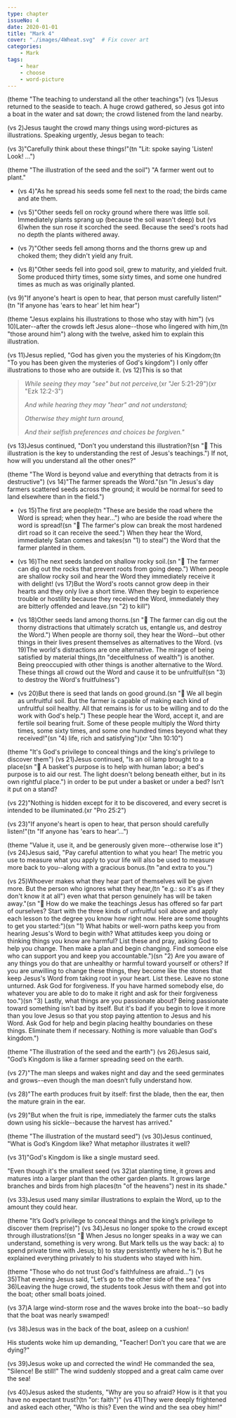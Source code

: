 ```yaml
---
type: chapter
issueNo: 4
date: 2020-01-01
title: "Mark 4"
cover: "./images/4Wheat.svg"  # Fix cover art
categories:
    - Mark
tags:
    - hear
    - choose
    - word-picture
---
```

(theme "The teaching to understand all the other teachings")
(vs 1)Jesus returned to the seaside to teach.  A huge crowd gathered, so Jesus got into a boat in the water and sat down; the crowd listened from the land nearby.

(vs 2)Jesus taught the crowd many things using word-pictures as illustrations.  Speaking urgently, Jesus began to teach:

(vs 3)"Carefully think about these things!"(tn "Lit: spoke saying 'Listen!  Look! ...")

(theme "The illustration of the seed and the soil")
"A farmer went out to plant."

* (vs 4)"As he spread his seeds some fell next to the road; the birds came and ate them.

* (vs 5)"Other seeds fell on rocky ground where there was little soil.  Immediately plants sprang up (because the soil wasn't deep) but (vs 6)when the sun rose it scorched the seed.  Because the seed's roots had no depth the plants withered away.

* (vs 7)"Other seeds fell among thorns and the thorns grew up and choked them; they didn't yield any fruit.

* (vs 8)"Other seeds fell into good soil, grew to maturity, and yielded fruit.  Some produced thirty times, some sixty times, and some one hundred times as much as was originally planted.

 (vs 9)"If anyone's heart is open to hear, that person must carefully listen!"(tn "If anyone has 'ears to hear' let him hear")

(theme "Jesus explains his illustrations to those who stay with him")
(vs 10)Later--after the crowds left Jesus alone--those who lingered with him,(tn "those around him") along with the twelve, asked him to explain this illustration.

(vs 11)Jesus replied, "God has given you the mysteries of his Kingdom;(tn "To you has been given the mysteries of God's kingdom") I only offer illustrations to those who are outside it.  (vs 12)This is so that

>*While seeing they may "see" but not perceive,*(xr "Jer 5:21-29")(xr "Ezk 12:2-3")
>
>*And while hearing they may "hear" and not understand;*
>
>*Otherwise they might turn around,*
>
>*And their selfish preferences and choices be forgiven."*

(vs 13)Jesus continued, "Don’t you understand this illustration?(sn "🔑 This illustration is the key to understanding the rest of Jesus's teachings.") If not, how will you understand all the other ones?"

(theme "The Word is beyond value and everything that detracts from it is destructive")
(vs 14)"The farmer spreads the Word."(sn "In Jesus's day farmers scattered seeds across the ground; it would be normal for seed to land elsewhere than in the field.")

* (vs 15)The first are people(tn "These are beside the road where the Word is spread; when they hear...") who are beside the road where the word is spread!(sn "🔑 The farmer's plow can break the most hardened dirt road so it can receive the seed.")  When they hear the Word, immediately Satan comes and takes(sn "1) to steal") the Word that the farmer planted in them.

* (vs 16)The next seeds landed on shallow rocky soil.(sn "🔑 The farmer can dig out the rocks that prevent roots from going deep.")  When people are shallow rocky soil and hear the Word they immediately receive it with delight!  (vs 17)But the Word's roots cannot grow deep in their hearts and they only live a short time.  When they begin to experience trouble or hostility because they received the Word, immediately they are bitterly offended and leave.(sn "2) to kill")

* (vs 18)Other seeds land among thorns.(sn "🔑 The farmer can dig out the thorny distractions that ultimately scratch us, entangle us, and destroy the Word.")  When people are thorny soil, they hear the Word--but other things in their lives present themselves as alternatives to the Word.  (vs 19)The world's distractions are one alternative.  The mirage of being satisfied by material things,(tn "deceitfulness of wealth") is another.  Being preoccupied with other things is another alternative to the Word.  These things all crowd out the Word and cause it to be unfruitful!(sn "3) to destroy the Word's fruitfulness")

* (vs 20)But there is seed that lands on good ground.(sn "🔑 We all begin as unfruitful soil.  But the farmer is capable of making each kind of unfruitful soil healthy.  All that remains is for us to be willing and to do the work with God's help.")  These people hear the Word, accept it, and are fertile soil bearing fruit.  Some of these people multiply the Word thirty times, some sixty times, and some one hundred times beyond what they received!"(sn "4) life, rich and satisfying")(xr "Jhn 10:10")

(theme "It's God's privilege to conceal things and the king's privilege to discover them")
(vs 21)Jesus continued, "Is an oil lamp brought to a place(sn "🔑 A basket's purpose is to help with human labor; a bed's purpose is to aid our rest.  The light doesn't belong beneath either, but in its own rightful place.") in order to be put under a basket or under a bed? Isn’t it put on a stand?

(vs 22)"Nothing is hidden except for it to be discovered, and every secret is intended to be illuminated.(xr "Pro 25:2")

(vs 23)"If anyone's heart is open to hear, that person should carefully listen!"(tn "If anyone has 'ears to hear'...")

(theme "Value it, use it, and be generously given more--otherwise lose it")
(vs 24)Jesus said, "Pay careful attention to what you hear!  The metric you use to measure what you apply to your life will also be used to measure more back to you--along with a gracious bonus.(tn "and extra to you.")

(vs 25)Whoever makes what they hear part of themselves will be given more.  But the person who ignores what they hear,(tn "e.g.: so it's as if they don't know it at all") even what that person genuinely has will be taken away."(sn "🔑 How do we make the teachings Jesus has offered so far part of ourselves?  Start with the three kinds of unfruitful soil above and apply each lesson to the degree you know how right now.  Here are some thoughts to get you started:")(sn "1) What habits or well-worn paths keep you from hearing Jesus's Word to begin with?  What attitudes keep you doing or thinking things you know are harmful?  List these and pray, asking God to help you change.  Then make a plan and begin changing.  Find someone else who can support you and keep you accountable.")(sn "2) Are you aware of any things you do that are unhealthy or harmful toward yourself or others?  If you are unwilling to change these things, they become like the stones that keep Jesus's Word from taking root in your heart.  List these.  Leave no stone unturned.  Ask God for forgiveness.  If you have harmed somebody else, do whatever you are able to do to make it right and ask for their forgiveness too.")(sn "3) Lastly, what things are you passionate about?  Being passionate toward something isn't bad by itself.  But it's bad if you begin to love it more than you love Jesus so that you stop paying attention to Jesus and his Word.  Ask God for help and begin placing healthy boundaries on these things.  Eliminate them if necessary.  Nothing is more valuable than God's kingdom.")

(theme "The illustration of the seed and the earth")
(vs 26)Jesus said, "God’s Kingdom is like a farmer spreading seed on the earth.

(vs 27)"The man sleeps and wakes night and day and the seed germinates and grows--even though the man doesn’t fully understand how.

(vs 28)"The earth produces fruit by itself: first the blade, then the ear, then the mature grain in the ear.

(vs 29)"But when the fruit is ripe, immediately the farmer cuts the stalks down using his sickle--because the harvest has arrived."

(theme "The illustration of the mustard seed")
(vs 30)Jesus continued, "What is God’s Kingdom like?  What metaphor illustrates it well?

(vs 31)"God's Kingdom is like a single mustard seed.

"Even though it's the smallest seed (vs 32)at planting time, it grows and matures into a larger plant than the other garden plants.  It grows large branches and birds from high places(tn "of the heavens") nest in its shade."

(vs 33)Jesus used many similar illustrations to explain the Word, up to the amount they could hear.

(theme "It’s God’s privilege to conceal things and the king’s privilege to discover them (reprise)")
(vs 34)Jesus no longer spoke to the crowd except through illustrations!(sn "🔑 When Jesus no longer speaks in a way we can understand, something is very wrong.  But Mark tells us the way back: a) to spend private time with Jesus; b) to stay persistently where he is.")  But he explained everything privately to his students who stayed with him.

(theme "Those who do not trust God's faithfulness are afraid...")
(vs 35)That evening Jesus said, "Let’s go to the other side of the sea."  (vs 36)Leaving the huge crowd, the students took Jesus with them and got into the boat; other small boats joined.

(vs 37)A large wind-storm rose and the waves broke into the boat--so badly that the boat was nearly swamped!

(vs 38)Jesus was in the back of the boat, asleep on a cushion!

His students woke him up demanding, "Teacher!  Don’t you care that we are dying?"

(vs 39)Jesus woke up and corrected the wind!  He commanded the sea, "Silence!  Be still!"  The wind suddenly stopped and a great calm came over the sea!

(vs 40)Jesus asked the students, "Why are you so afraid?  How is it that you have no expectant trust?(tn "or: faith")"  (vs 41)They were deeply frightened and asked each other, "Who is this?  Even the wind and the sea obey him!"
